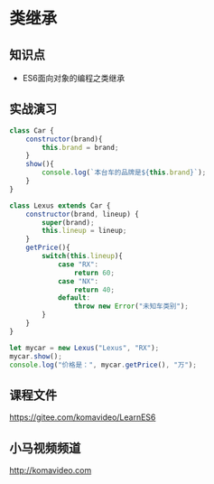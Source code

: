 类继承
======

## 知识点

* ES6面向对象的编程之类继承

## 实战演习

~~~js
class Car {
    constructor(brand){
        this.brand = brand;
    }
    show(){
        console.log(`本台车的品牌是${this.brand}`);
    }
}

class Lexus extends Car {
    constructor(brand, lineup) {
        super(brand);
        this.lineup = lineup;
    }
    getPrice(){
        switch(this.lineup){
            case "RX":
                return 60;
            case "NX":
                return 40;
            default:
                throw new Error("未知车类别");
        }
    }
}

let mycar = new Lexus("Lexus", "RX");
mycar.show();
console.log("价格是：", mycar.getPrice(), "万");
~~~

## 课程文件

https://gitee.com/komavideo/LearnES6

## 小马视频频道

http://komavideo.com
